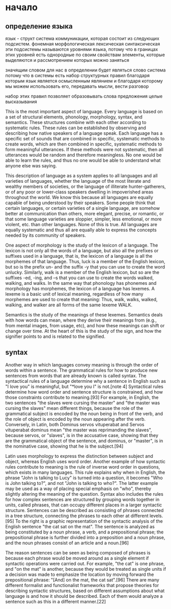 # начало
## определение языка
язык - структ система коммуникации, которая состоит из следующих подсистем.
фонемная
морфологическая
лексическая
синтаксическая
эти подсистемы называются уровнями языка, потому что в границах этих уровней есть однородные по своим свойствам элементы, которые выделяются и рассмотрением которых можно заняться

значящим словом для нас в определении будет являться слово система
потому что в системы есть набор структурных правил благодаря которым язык является осмысленным являнием и благодаря которому мы можем использовать его, передавать мысли, вести разговор

набор этих правил позволяет образовывать слова предложения целые высказывания


This is the most important aspect of language. Every language is based on a set of structural elements, phonology, morphology, syntax, and
semantics. These structures combine with each other according to systematic rules. These rules can be established by observing and describing how native speakers of a language speak. Each language has a specific set of sounds that are combined in specific, systematic methods to create words, which are then combined in specific, systematic methods to form meaningful utterances. If these methods were not systematic, then all utterances would be random and therefore meaningless. No one would be able to learn the rules, and thus no one would be able to understand what anyone else was saying.

This description of language as a system applies to all languages and all varieties of languages, whether the language of the most literate and wealthy members of societies, or the language of illiterate hunter-gatherers, or of any poor or lower-class speakers dwelling in impoverished areas throughout the world. We know this because all languages are equally capable of being understood by their speakers. Some people think that certain languages, or certain varieties of a single language, are somehow better at communication than others, more elegant, precise, or romantic, or that some language varieties are sloppier, simpler, less emotional, or more violent, etc. than other languages. None of this is true. All languages are equally systematic and thus all are equally able to express the concepts needed by its community of speakers.


One aspect of morphology is the study of the lexicon of a language. The lexicon is not only all the words of a language, but also all the prefixes or suffixes used in a language, that is, the lexicon of a language is all the morphemes of that language. Thus, luck is a member of the English lexicon, but so is the prefix un- and the suffix -y that you can use to create the word unlucky. Similarly, walk is a member of the English lexicon, but so are the suffixes -ed, -ing, and –s that you can use to create the words walked, walking, and walks. In the same way that phonology has phonemes and morphology has morphemes, the lexicon of a language has lexemes. A lexeme is a basic unit of lexical meaning, regardless of how many morphemes are used to create that meaning: Thus, walk, walks, walked, walking, and walker are all forms of the same lexeme WALK.

Semantics is the study of the meanings of these lexemes. Semantics deals with how words can mean, where they derive their meanings from (e.g., from mental images, from usage, etc), and how these meanings can shift or change over time. At the heart of this is the study of the sign, and how the signifier points to and is related to the signified.

## syntax

Another way in which languages convey meaning is through the order of words within a sentence. The grammatical rules for how to produce new sentences from words that are already known is called syntax. The syntactical rules of a language determine why a sentence in English such as "I love you" is meaningful, but "*love you I" is not.[note 4] Syntactical rules determine how word order and sentence structure is constrained, and how those constraints contribute to meaning.[93] For example, in English, the two sentences "the slaves were cursing the master" and "the master was cursing the slaves" mean different things, because the role of the grammatical subject is encoded by the noun being in front of the verb, and the role of object is encoded by the noun appearing after the verb. Conversely, in Latin, both Dominus servos vituperabat and Servos vituperabat dominus mean "the master was reprimanding the slaves", because servos, or "slaves", is in the accusative case, showing that they are the grammatical object of the sentence, and dominus, or "master", is in the nominative case, showing that he is the subject.[94]

Latin uses morphology to express the distinction between subject and object, whereas English uses word order. Another example of how syntactic rules contribute to meaning is the rule of inverse word order in questions, which exists in many languages. This rule explains why when in English, the phrase "John is talking to Lucy" is turned into a question, it becomes "Who is John talking to?", and not "John is talking to who?". The latter example may be used as a way of placing special emphasis on "who", thereby slightly altering the meaning of the question. Syntax also includes the rules for how complex sentences are structured by grouping words together in units, called phrases, that can occupy different places in a larger syntactic structure. Sentences can be described as consisting of phrases connected in a tree structure, connecting the phrases to each other at different levels.[95] To the right is a graphic representation of the syntactic analysis of the English sentence "the cat sat on the mat". The sentence is analyzed as being constituted by a noun phrase, a verb, and a prepositional phrase; the prepositional phrase is further divided into a preposition and a noun phrase, and the noun phrases consist of an article and a noun.[96]

The reason sentences can be seen as being composed of phrases is because each phrase would be moved around as a single element if syntactic operations were carried out. For example, "the cat" is one phrase, and "on the mat" is another, because they would be treated as single units if a decision was made to emphasize the location by moving forward the prepositional phrase: "[And] on the mat, the cat sat".[96] There are many different formalist and functionalist frameworks that propose theories for describing syntactic structures, based on different assumptions about what language is and how it should be described. Each of them would analyze a sentence such as this in a different manner.[22]
